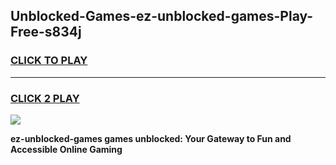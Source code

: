 
## Unblocked-Games-ez-unblocked-games-Play-Free-s834j
<h3>
<a href="https://premium76.site?title=ez-unblocked-games&ref=21A">CLICK TO PLAY</a></h3>
<hr>

<h3>
<a href="https://premium76.site?title=ez-unblocked-games&ref=21A">CLICK 2 PLAY</a>
  
</h3>

<a href="https://premium76.site?title=ez-unblocked-games&ref=21A"><img src="https://clearcache.store/games.png"></a>


**ez-unblocked-games games unblocked: Your Gateway to Fun and Accessible Online Gaming**
